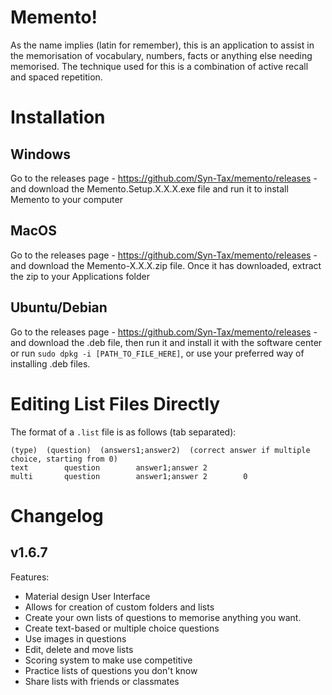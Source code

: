 # Memento!

As the name implies (latin for remember), this is an application to assist in the memorisation of vocabulary, numbers, facts or anything else needing memorised. The technique used for this is a combination of active recall and spaced repetition.

# Installation

## Windows

Go to the releases page - https://github.com/Syn-Tax/memento/releases - and download the Memento.Setup.X.X.X.exe file and run it to install Memento to your computer

## MacOS

Go to the releases page - https://github.com/Syn-Tax/memento/releases - and download the Memento-X.X.X.zip file. Once it has downloaded, extract the zip to your Applications folder

## Ubuntu/Debian

Go to the releases page - https://github.com/Syn-Tax/memento/releases - and download the .deb file, then run it and install it with the software center or run `sudo dpkg -i [PATH_TO_FILE_HERE]`, or use your preferred way of installing .deb files.

# Editing List Files Directly

The format of a `.list` file is as follows (tab separated):

```
(type)	(question)	(answers1;answer2)	(correct answer if multiple choice, starting from 0)
text		question		answer1;answer 2
multi		question		answer1;answer 2		0
```

# Changelog

## v1.6.7

Features:

- Material design User Interface
- Allows for creation of custom folders and lists
- Create your own lists of questions to memorise anything you want.
- Create text-based or multiple choice questions
- Use images in questions
- Edit, delete and move lists
- Scoring system to make use competitive
- Practice lists of questions you don't know
- Share lists with friends or classmates

